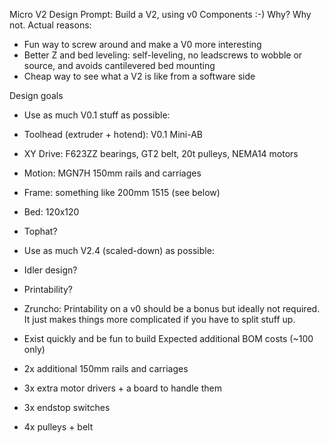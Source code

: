 Micro V2
Design Prompt: Build a V2, using v0 Components :-)
Why? Why not.
Actual reasons:

- Fun way to screw around and make a V0 more interesting
- Better Z and bed leveling: self-leveling, no leadscrews to wobble or source, and avoids cantilevered bed
mounting
- Cheap way to see what a V2 is like from a software side

Design goals
- Use as much V0.1 stuff as possible:
- Toolhead (extruder + hotend): V0.1 Mini-AB
- XY Drive: F623ZZ bearings, GT2 belt, 20t pulleys, NEMA14 motors
- Motion: MGN7H 150mm rails and carriages
- Frame: something like 200mm 1515 (see below)
- Bed: 120x120
- Tophat?
- Use as much V2.4 (scaled-down) as possible:
- Idler design?
- Printability?

- Zruncho: Printability on a v0 should be a bonus but ideally not required. It just makes things more
complicated if you have to split stuff up.
- Exist quickly and be fun to build
Expected additional BOM costs (~100 only)
- 2x additional 150mm rails and carriages
- 3x extra motor drivers + a board to handle them
- 3x endstop switches
- 4x pulleys + belt
